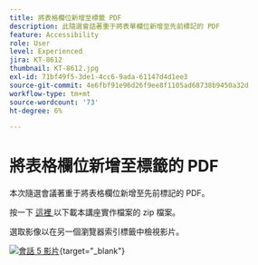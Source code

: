 ```yaml
---
title: 將表格欄位新增至標籤 PDF
description: 此隨選會話著重于將表單欄位新增至先前標記的 PDF
feature: Accessibility
role: User
level: Experienced
jira: KT-8612
thumbnail: KT-8612.jpg
exl-id: 71bf49f5-3de1-4cc6-9ada-61147d4d1ee3
source-git-commit: 4e6fbf91e96d26f9ee8f1105ad68738b9450a32d
workflow-type: tm+mt
source-wordcount: '73'
ht-degree: 6%

---
```


# 將表格欄位新增至標籤的 PDF

本次隨選會議著重于將表格欄位新增至先前標記的 PDF。

按一下 [ 這裡 ](../assets/accessibilitysession5.zip) 以下載本講座實作檔案的 zip 檔案。

選取影像以在另一個瀏覽器索引標籤中檢視影片。

[![會話 5 影片](../assets/Accessibilitysession5_YT.png)](https://youtu.be/vaM9R-mt5Jo){target="_blank"}
